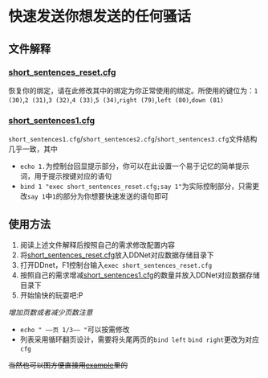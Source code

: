 # 快速发送你想发送的任何骚话

## 文件解释

### [short_sentences_reset.cfg](./short_sentences_reset.cfg)

恢复你的绑定，请在此修改其中的绑定为你正常使用的绑定。所使用的键位为：`1 (30)`,`2 (31)`,`3 (32)`,`4 (33)`,`5 (34)`,`right (79)`,`left (80)`,`down (81)`

### [short_sentences1.cfg](./short_sentences1.cfg)

`short_sentences1.cfg`/`short_sentences2.cfg`/`short_sentences3.cfg`文件结构几乎一致，其中

- `echo 1.`为控制台回显提示部分，你可以在此设置一个易于记忆的简单提示词，用于提示按键对应的语句
- `bind 1 "exec short_sentences_reset.cfg;say 1"`为实际控制部分，只需更改`say 1`中`1`的部分为你想要快速发送的语句即可
  
## 使用方法

1. 阅读上述文件解释后按照自己的需求修改配置内容
2. 将[short_sentences_reset.cfg](./short_sentences_reset.cfg)放入DDNet对应数据存储目录下
3. 打开DDnet，F1控制台输入`exec short_sentences_reset.cfg`
4. 按照自己的需求增减[short_sentences1.cfg](./short_sentences1.cfg)的数量并放入DDNet对应数据存储目录下
5. 开始愉快的玩耍吧:P

*增加页数或者减少页数注意*

- `echo " ——页 1/3—— "`可以按需修改
- 列表采用循环翻页设计，需要将头尾两页的`bind left` `bind right`更改为对应`cfg`

~~当然也可以图方便直接用[example](./example/)里的~~